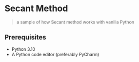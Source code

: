 # Secant Method
> a sample of how Secant method works with vanilla Python

## Prerequisites
- Python 3.10
- A Python code editor (preferably PyCharm)
